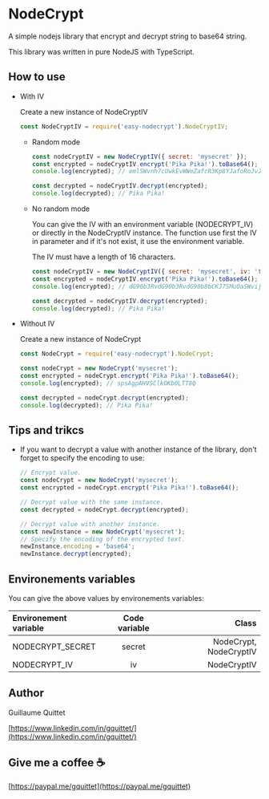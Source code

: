 # NodeCrypt

A simple nodejs library that encrypt and decrypt string to base64 string.

This library was written in pure NodeJS with TypeScript.

## How to use

- With IV

  Create a new instance of NodeCryptIV
  ```javascript
  const NodeCryptIV = require('easy-nodecrypt').NodeCryptIV;
  ```
    - Random mode
      ```javascript
      const nodeCryptIV = new NodeCryptIV({ secret: 'mysecret' });
      const encrypted = nodeCryptIV.encrypt('Pika Pika!').toBase64();
      console.log(encrypted); // emlSWvnh7cUwkEvWWeZafcR3Kp8YJafoRoJvJBQ_t38

      const decrypted = nodeCryptIV.decrypt(encrypted);
      console.log(decrypted); // Pika Pika!
      ```

    - No random mode

      You can give the IV with an environment variable (NODECRYPT_IV) or directly in the NodeCryptIV instance. The function use first the IV in parameter and if it's not exist, it use the environment variable.

      The IV must have a length of 16 characters.
      ```javascript
      const nodeCryptIV = new NodeCryptIV({ secret: 'mysecret', iv: 'totototototototo' });
      const encrypted = nodeCryptIV.encrypt('Pika Pika!').toBase64();
      console.log(encrypted); // dG90b3RvdG90b3RvdG90b8bCKJ7SMuOaSWvijqvujXM

      const decrypted = nodeCryptIV.decrypt(encrypted);
      console.log(decrypted); // Pika Pika!
      ```

- Without IV

  Create a new instance of NodeCrypt
  ```javascript
  const NodeCrypt = require('easy-nodecrypt').NodeCrypt;
  ```

  ```javascript
  const nodeCrypt = new NodeCrypt('mysecret');
  const encrypted = nodeCrypt.encrypt('Pika Pika!').toBase64();
  console.log(encrypted); // spsAgpAHVSClkOKb0LTT8Q

  const decrypted = nodeCrypt.decrypt(encrypted);
  console.log(decrypted); // Pika Pika!
  ```

## Tips and trikcs

- If you want to decrypt a value with another instance of the library, don't forget to specify the encoding to use:
  ```javascript
  // Encrypt value.
  const nodeCrypt = new NodeCrypt('mysecret');
  const encrypted = nodeCrypt.encrypt('Pika Pika!').toBase64();

  // Decrypt value with the same instance.
  const decrypted = nodeCrypt.decrypt(encrypted);

  // Decrypt value with another instance.
  const newInstance = new NodeCrypt('mysecret');
  // Specify the encoding of the encrypted text.
  newInstance.encoding = 'base64';
  newInstance.decrypt(encrypted);
  ```

## Environements variables

You can give the above values by environements variables:

| Environement variable | Code variable | Class |
|:----|:----:|----:|
|NODECRYPT_SECRET|secret| NodeCrypt, NodeCryptIV |
|NODECRYPT_IV|iv| NodeCryptIV |

## Author

Guillaume Quittet

[https://www.linkedin.com/in/gquittet/](https://www.linkedin.com/in/gquittet/)

## Give me a coffee ☕

[https://paypal.me/gquittet](https://paypal.me/gquittet)
